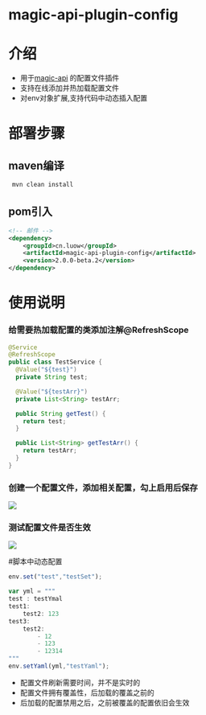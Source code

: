 # magic-api-plugin-config

# 介绍
- 用于[magic-api](https://gitee.com/ssssssss-team/magic-api) 的配置文件插件
- 支持在线添加并热加载配置文件
- 对env对象扩展,支持代码中动态插入配置


# 部署步骤

## maven编译
```cmd
 mvn clean install
```
## pom引入
```xml
<!-- 邮件 -->
<dependency>
    <groupId>cn.luow</groupId>
    <artifactId>magic-api-plugin-config</artifactId>
    <version>2.0.0-beta.2</version>
</dependency>
```
# 使用说明

### 给需要热加载配置的类添加注解@RefreshScope
```java
@Service
@RefreshScope
public class TestService {
  @Value("${test}")
  private String test;

  @Value("${testArr}")
  private List<String> testArr;

  public String getTest() {
    return test;
  }

  public List<String> getTestArr() {
    return testArr;
  }
}
```
### 创建一个配置文件，添加相关配置，勾上启用后保存
![](https://luow.fun:5305/uploads/big/ffa3b62b31f2bbc32d0633370ec3e670.png)
### 测试配置文件是否生效
![](https://luow.fun:5305/uploads/big/3a295295a187c0a819621ef9f24ee18d.png)

#脚本中动态配置
```javascript
env.set("test","testSet");

var yml = """
test : testYmal
test1:
    test2: 123
test3:
    test2:
        - 12
        - 123
        - 12314
"""
env.setYaml(yml,"testYaml");
```

- 配置文件刷新需要时间，并不是实时的
- 配置文件拥有覆盖性，后加载的覆盖之前的
- 后加载的配置禁用之后，之前被覆盖的配置依旧会生效



